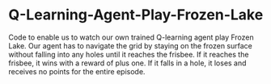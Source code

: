 # Q-Learning-Agent-Play-Frozen-Lake

Code to enable us to watch our own trained Q-learning agent play Frozen Lake. Our agent has to navigate the grid by staying on the frozen surface without falling into any holes until it reaches the frisbee. If it reaches the frisbee, it wins with a reward of plus one. If it falls in a hole, it loses and receives no points for the entire episode.
